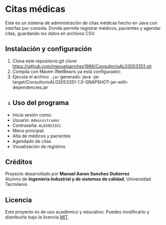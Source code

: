 # Citas médicas

Este es un sistema de administración de citas médicas hecho en Java con interfaz por consola. Donde permite registrar médicos, pacientes y agendar citas, guardando los datos en archivos CSV.

## Instalación y configuración

1. Clona este repositorio:git clone https://github.com/manuelsanchez1986/ConsultorioAL03053351.git
2.  Compila con Maven (NetBeans ya está configurado):
3.  Ejecuta el archivo `.jar` generado: java -jar target/ConsultorioAL03053351-1.0-SNAPSHOT-jar-with-dependencies.jar
4.  ## Uso del programa
- Inicia sesión como:
- Usuario: `Administrador`
- Contraseña: `AL03053351`
- Menú principal:
- Alta de médicos y pacientes
- Agendado de citas
- Visualización de registros

## Créditos

Proyecto desarrollado por **Manuel Aaron Sanchez Gutierrez**  
Alumno de **Ingeniería Industrial y de sistemas de calidad**, Universidad Tecmilenio

## Licencia

Este proyecto es de uso académico y educativo. Puedes modificarlo y distribuirlo bajo la licencia [MIT](https://opensource.org/licenses/MIT).
